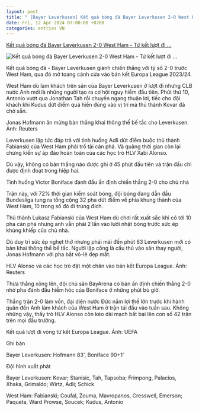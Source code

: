 ```yaml
---
layout: post
title: " [Bayer Leverkusen] Kết quả bóng đá Bayer Leverkusen 2-0 West Ham - Tứ kết lượt đi ..."
date: Fri, 12 Apr 2024 07:00:00 +0700
categories: entries VN
---
```

[Kết quả bóng đá Bayer Leverkusen 2-0 West Ham - Tứ kết lượt đi ...](https://vietnamnet.vn/ket-qua-bong-da-bayer-leverkusen-2-0-west-ham-tu-ket-luot-di-europa-league-2269684.html)

![Kết quả bóng đá Bayer Leverkusen 2-0 West Ham - Tứ kết lượt đi ...](https://static-images.vnncdn.net/files/publish/2024/4/12/leverkusen-ha-west-ham-rong-cua-vao-ban-ket-europa-league-55.jpg)

Kết quả bóng đá - Bayer Leverkusen giành chiến thắng với tỷ số 2-0 trước West Ham, qua đó mở toang cánh cửa vào bán kết Europa League 2023/24.

West Ham dù làm khách trên sân của Bayer Leverkusen ở lượt đi nhưng CLB nước Anh mới là những người tạo ra cơ hội nguy hiểm đầu tiên. Phút thứ 10, Antonio vượt qua Jonathan Tah rồi chuyền ngang thuận lợi, tiếc cho đội khách khi Kudus dứt điểm quá hiền đúng vào vị trí mà thủ thành Kovar đã chờ sẵn.

Jonas Hofmann ăn mừng bàn thắng khai thông thế bế tắc cho Leverkusen. Ảnh: Reuters

Leverkusen lập tức đáp trả với tình huống Adli dứt điểm buộc thủ thành Fabianski của West Ham phải trổ tài cản phá. Và quãng thời gian còn lại chứng kiến sự áp đảo hoàn toàn của các học trò HLV Xabi Alonso.

Dù vậy, không có bàn thắng nào được ghi ở 45 phút đầu tiên và trận đấu chỉ được định đoạt trong hiệp hai.

Tình huống Victor Boniface đánh đầu ấn định chiến thắng 2-0 cho chủ nhà

Trận này, với 72% thời gian kiểm soát bóng, đội bóng đang dẫn đầu Bundesliga tung ra tổng cộng 32 pha dứt điểm về phía khung thành của West Ham, 10 trong số đó đi trúng đích.

Thủ thành Lukasz Fabianski của West Ham dù chơi rất xuất sắc khi có tới 10 pha cản phá nhưng anh vẫn phải 2 lần vào lưới nhặt bóng trước sức ép khủng khiếp của chủ nhà.

Dù duy trì sức ép nghẹt thở nhưng phải mãi đến phút 83 Leverkusen mới có bàn khai thông thế bế tắc. Người lập công là cầu thủ vào sân thay người, Jonas Hofmann với pha bắt vô-lê đẹp mắt.

HLV Alonso và các học trò đặt một chân vào bán kết Europa League. Ảnh: Reuters

Thừa thắng xông lên, đội chủ sân BayArena có bàn ấn định chiến thắng 2-0 nhờ pha đánh đầu hiểm hóc của Boniface ở những phút bù giờ.

Thắng trận 2-0 làm vốn, đại diện nước Đức nắm lợi thế lớn trước khi hành quân đến Anh làm khách của West Ham ở trận tái đấu vào tuần sau. Không những vậy, thầy trò HLV Alonso còn kéo dài mạch bất bại lên con số 42 trận trên mọi đấu trường.

Kết quả lượt đi vòng tứ kết Europa League. Ảnh: UEFA

Ghi bàn

Bayer Leverkusen: Hofmann 83', Boniface 90+1'

Đội hình xuất phát

Bayer Leverkusen: Kovar; Stanisic, Tah, Tapsoba; Frimpong, Palacios, Xhaka, Grimaldo; Wirtz, Adli; Schick

West Ham: Fabianski; Coufal, Zouma, Mavropanos, Cresswell, Emerson; Paqueta, Ward Prowse, Soucek; Kudus, Antonio

